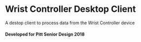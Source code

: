# Wrist Controller Desktop Client
A destop client to process data from the Wrist Controller device 

#### Developed for Pitt Senior Design 2018
